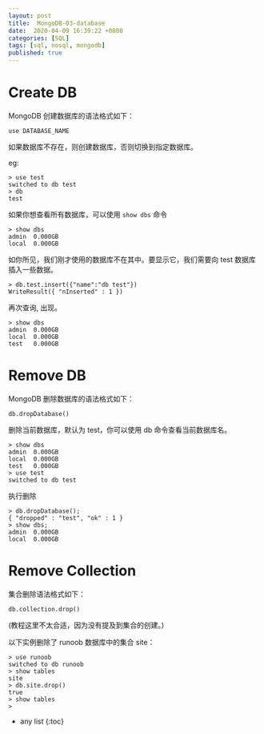 ```yaml
---
layout: post
title:  MongoDB-03-database 
date:  2020-04-09 16:39:22 +0800
categories: [SQL]
tags: [sql, nosql, mongodb]
published: true
---
```



# Create DB

MongoDB 创建数据库的语法格式如下：

```
use DATABASE_NAME
```

如果数据库不存在，则创建数据库，否则切换到指定数据库。


eg:

```
> use test
switched to db test
> db
test
```

如果你想查看所有数据库，可以使用 `show dbs` 命令

```
> show dbs
admin  0.000GB
local  0.000GB
```

如你所见，我们刚才使用的数据库不在其中。要显示它，我们需要向 test 数据库插入一些数据。


```
> db.test.insert({"name":"db test"})
WriteResult({ "nInserted" : 1 })
```

再次查询, 出现。

```
> show dbs
admin  0.000GB
local  0.000GB
test   0.000GB
```


# Remove DB

MongoDB 删除数据库的语法格式如下：

```
db.dropDatabase()
```

删除当前数据库，默认为 test，你可以使用 db 命令查看当前数据库名。


```
> show dbs
admin  0.000GB
local  0.000GB
test   0.000GB
> use test
switched to db test
```

执行删除

```
> db.dropDatabase();
{ "dropped" : "test", "ok" : 1 }
> show dbs;
admin  0.000GB
local  0.000GB
```



# Remove Collection

集合删除语法格式如下：

```
db.collection.drop()
```

(教程这里不太合适，因为没有提及到集合的创建。)

以下实例删除了 runoob 数据库中的集合 site：

```
> use runoob
switched to db runoob
> show tables
site
> db.site.drop()
true
> show tables
> 
```



* any list
{:toc}








